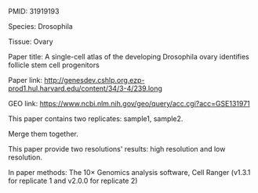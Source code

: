 PMID: 31919193

Species: Drosophila

Tissue: Ovary

Paper title: A single-cell atlas of the developing Drosophila ovary identifies follicle stem cell progenitors

Paper link: http://genesdev.cshlp.org.ezp-prod1.hul.harvard.edu/content/34/3-4/239.long

GEO link: https://www.ncbi.nlm.nih.gov/geo/query/acc.cgi?acc=GSE131971

This paper contains two replicates: sample1, sample2.

Merge them together.

This paper provide two resolutions' results: high resolution and low resolution.

In paper methods: The 10× Genomics analysis software, Cell Ranger (v1.3.1 for replicate 1 and v2.0.0 for replicate 2)

